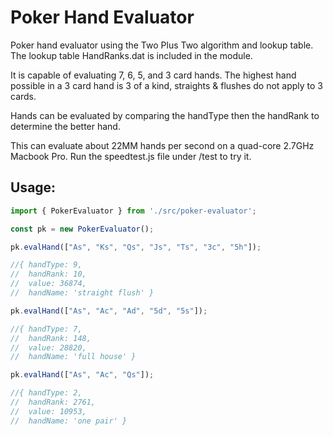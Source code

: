 # Poker Hand Evaluator

Poker hand evaluator using the Two Plus Two algorithm and lookup table.
The lookup table HandRanks.dat is included in the module.

It is capable of evaluating 7, 6, 5, and 3 card hands.  The highest hand possible in a 3 card hand is 3 of a kind, straights & flushes do not apply to 3 cards.

Hands can be evaluated by comparing the handType then the handRank to determine the better hand.

This can evaluate about 22MM hands per second on a quad-core 2.7GHz Macbook Pro.  Run the speedtest.js file under /test to try it.

<!-- TODO update when published on npm -->
<!-- ## to install: -->

<!-- npm install poker-evaluator -->

## Usage:

```ts
import { PokerEvaluator } from './src/poker-evaluator';

const pk = new PokerEvaluator();

pk.evalHand(["As", "Ks", "Qs", "Js", "Ts", "3c", "5h"]);

//{ handType: 9,
//  handRank: 10,
//  value: 36874,
//  handName: 'straight flush' }

pk.evalHand(["As", "Ac", "Ad", "5d", "5s"]);

//{ handType: 7,
//  handRank: 148,
//  value: 28820,
//  handName: 'full house' }

pk.evalHand(["As", "Ac", "Qs"]);

//{ handType: 2,
//  handRank: 2761,
//  value: 10953,
//  handName: 'one pair' }

```
